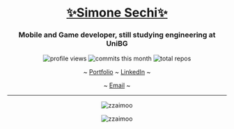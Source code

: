 [<h1 align="center">✨Simone Sechi✨</h1>](https://zzaimoo.github.io/)
<h3 align="center">Mobile and Game developer, still studying engineering at UniBG</h3>

<p align="center">
  <img src="https://komarev.com/ghpvc/?username=zzaimoo&label=Profile%20views&style=flat-square&color=2bbc8a" alt="profile views"/>
  <img src="https://badges.pufler.dev/commits/monthly/zzaimoo?style=flat-square&color=2bbc8a" alt="commits this month"/>
  <img src="https://badges.pufler.dev/repos/zzaimoo?style=flat-square&color=2bbc8a" alt="total repos"/>
</p>

<p align='center'>
  ~ <a href="https://zzaimoo.github.io/">Portfolio</a> ~
  <a href="https://www.linkedin.com/in/simone-sechi-721485218/">LinkedIn</a> ~
</p>
<p align='center'>
  ~ <a href="mailto:simone.sechi24@gmail.com">Email</a> ~
  <!--<a href="https://discord.gg/nicc#6921">Discord</a> ~-->
</p>

---

<p align="center"><img src="https://github-readme-stats.vercel.app/api?username=zzaimoo&theme=shades-of-purple&show_icons=true&locale=en" alt="zzaimoo" /></p>

<p align="center"><img src="https://github-readme-streak-stats.herokuapp.com/?user=zzaimoo&theme=shades-of-purple" alt="zzaimoo" /></p>
